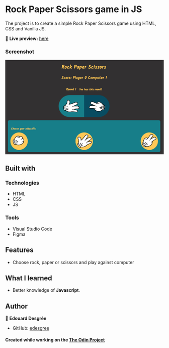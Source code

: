 # Rock Paper Scissors game in JS

The project is to create a simple Rock Paper Scissors game using HTML, CSS and Vanilla JS.

🔗 **Live preview:** [here](https://edesgree.github.io/odin-Rock-Paper-Scissors/public/)

### Screenshot

![screenshot](./screenshot.png)

## Built with

### Technologies

- HTML
- CSS
- JS

### Tools

- Visual Studio Code
- Figma

## Features

- Choose rock, paper or scissors and play against computer

## What I learned

- Better knowledge of **Javascript**.

## Author

👤 **Edouard Desgrée**

- GitHub: [edesgree](https://github.com/edesgree)

#### Created while working on the [The Odin Project](https://www.theodinproject.com/)
